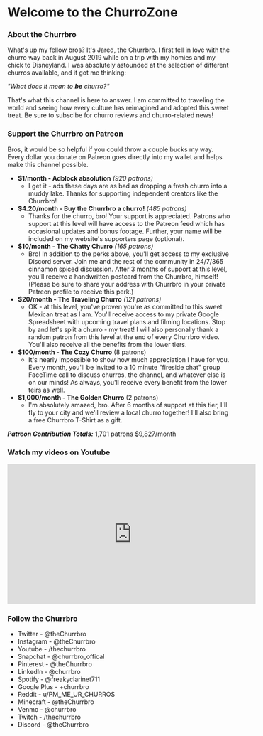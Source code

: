 # Welcome to the ChurroZone


### About the Churrbro

What's up my fellow bros? It's Jared, the Churrbro. I first fell in love with the churro way back in August 2019 while on a trip with my homies and my chick to Disneyland. I was absolutely astounded at the selection of different churros available, and it got me thinking:

_"What does it mean to **be** churro?"_

That's what this channel is here to answer. I am committed to traveling the world and seeing how every culture has reimagined and adopted this sweet treat. Be sure to subscibe for churro reviews and churro-related news!


### Support the Churrbro on Patreon
Bros, it would be so helpful if you could throw a couple bucks my way.
Every dollar you donate on Patreon goes directly into my wallet and helps make this channel possible.

- **$1/month - Adblock absolution** _(920 patrons)_
  - I get it - ads these days are as bad as dropping a fresh churro into a muddy lake. Thanks for supporting independent creators like the Churrbro!
- **$4.20/month - Buy the Churrbro a churro!** _(485 patrons)_
  - Thanks for the churro, bro! Your support is appreciated. Patrons who support at this level will have access to the Patreon feed which has occasional updates and bonus footage. Further, your name will be included on my website's supporters page (optional).
- **$10/month - The Chatty Churro** _(165 patrons)_
  - Bro! In addition to the perks above, you'll get access to my exclusive Discord server. Join me and the rest of the community in 24/7/365 cinnamon spiced discussion. After 3 months of support at this level, you'll receive a handwritten postcard from the Churrbro, himself! (Please be sure to share your address with Churrbro in your private Patreon profile to receive this perk.)
- **$20/month - The Traveling Churro** _(121 patrons)_
  - OK - at this level, you've proven you're as committed to this sweet Mexican treat as I am. You'll receive access to my private Google Spreadsheet with upcoming travel plans and filming locations. Stop by and let's split a churro - my treat! I will also personally thank a random patron from this level at the end of every Churrbro video. You'll also receive all the benefits from the lower tiers.
- **$100/month - The Cozy Churro** (8 patrons)
  - It's nearly impossible to show how much appreciation I have for you. Every month, you'll be invited to a 10 minute "fireside chat" group FaceTime call to discuss churros, the channel, and whatever else is on our minds! As always, you'll receive every benefit from the lower teirs as well.
- **$1,000/month - The Golden Churro** (2 patrons)
  - I'm absolutely amazed, bro. After 6 months of support at this tier, I'll fly to your city and we'll review a local churro together! I'll also bring a free Churrbro T-Shirt as a gift.


**_Patreon Contribution Totals:_**
1,701 patrons
$9,827/month


### Watch my videos on Youtube
<iframe width="560" height="315" src="https://www.youtube.com/embed/dQw4w9WgXcQ" frameborder="0" allow="autoplay; encrypted-media" allowfullscreen></iframe>


### Follow the Churrbro
- Twitter - @theChurrbro
- Instagram - @theChurrbro
- Youtube - /thechurrbro
- Snapchat - @churrbro_offical
- Pinterest - @theChurrbro
- LinkedIn - @churrbro
- Spotify - @freakyclarinet711
- Google Plus - +churrbro
- Reddit - u/PM_ME_UR_CHURROS
- Minecraft - @theChurrbro
- Venmo - @churrbro
- Twitch - /thechurrbro
- Discord - @theChurrbro
